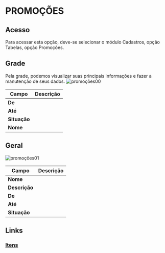 # PROMOÇÕES

## Acesso
Para acessar esta opção, deve-se selecionar o módulo Cadastros, opção Tabelas, opção Promoções.
## Grade
Pela grade, podemos visualizar suas principais informações e fazer a manutenção de seus dados.
![promoções00](https://raw.githubusercontent.com/netforcews/docs-erp/master/cadastros/imagens/promoções00.png)

Campo | Descrição
------|----------
**De** | 
**Até** | 
**Situação** | 
**Nome** | 
## Geral
![promoções01](https://raw.githubusercontent.com/netforcews/docs-erp/master/cadastros/imagens/promoções01.png)

Campo | Descrição
------|----------
**Nome** | 
**Descrição** | 
**De** | 
**Até** | 
**Situação** | 
## Links
### [Itens](/geral/promocaoitens.md)
